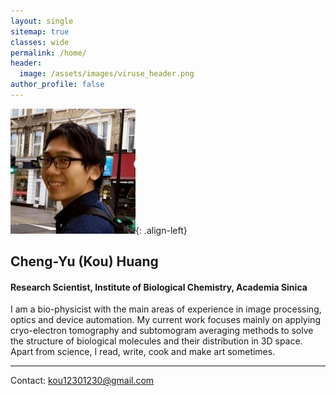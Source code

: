 ```yaml
---
layout: single
sitemap: true
classes: wide
permalink: /home/
header:
  image: /assets/images/viruse_header.png
author_profile: false
---
```

![image-left](/assets/images/kou_300x300.jpg){: .align-left}
## Cheng-Yu (Kou) Huang
#### Research Scientist, Institute of Biological Chemistry, Academia Sinica

I am a bio-physicist with the main areas of experience in image processing, optics and device automation. My current work focuses mainly on applying cryo-electron tomography and subtomogram averaging methods to solve the structure of biological molecules and their distribution in 3D space. Apart from science, I read, write, cook and make art sometimes.

---
Contact: kou12301230@gmail.com

